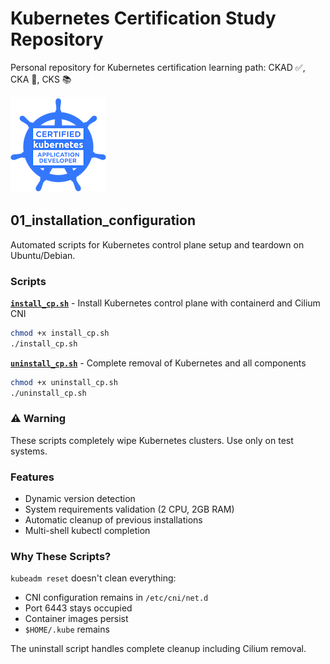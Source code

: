 # Kubernetes Certification Study Repository

Personal repository for Kubernetes certification learning path: CKAD ✅, CKA 🎯, CKS 📚

[![CKAD: Certified Kubernetes Application Developer](./img/ckad-certified-kubernetes-application-developer.png)](https://www.credly.com/badges/1b0ff0eb-c36f-4a2d-8e43-2a7ec637eb39/public_url)

## 01_installation_configuration

Automated scripts for Kubernetes control plane setup and teardown on Ubuntu/Debian.

### Scripts

**[`install_cp.sh`](01_installation_configuration/install_cp.sh)** - Install Kubernetes control plane with containerd and Cilium CNI
```bash
chmod +x install_cp.sh
./install_cp.sh
```

**[`uninstall_cp.sh`](01_installation_configuration/uninstall_cp.sh)** - Complete removal of Kubernetes and all components
```bash
chmod +x uninstall_cp.sh
./uninstall_cp.sh
```

### ⚠️ Warning
These scripts completely wipe Kubernetes clusters. Use only on test systems.

### Features
- Dynamic version detection
- System requirements validation (2 CPU, 2GB RAM)
- Automatic cleanup of previous installations
- Multi-shell kubectl completion

### Why These Scripts?
`kubeadm reset` doesn't clean everything:
- CNI configuration remains in `/etc/cni/net.d`
- Port 6443 stays occupied
- Container images persist
- `$HOME/.kube` remains

The uninstall script handles complete cleanup including Cilium removal.